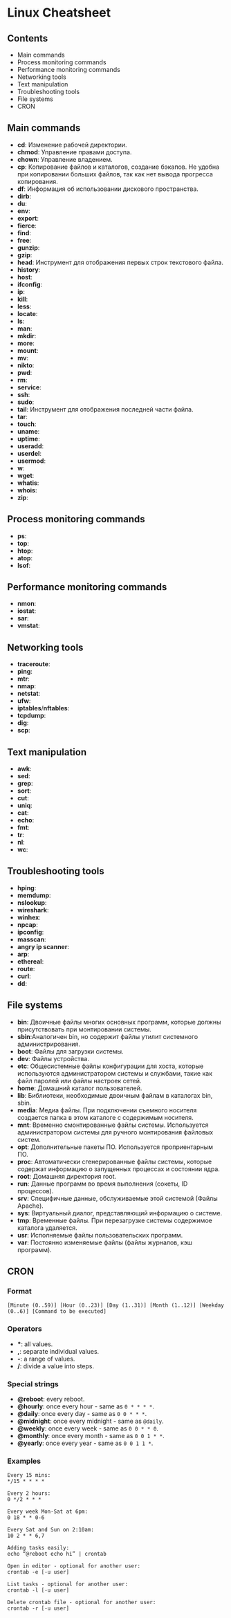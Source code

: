 # Linux Cheatsheet


## Contents
- Main commands
- Process monitoring commands
- Performance monitoring commands
- Networking tools
- Text manipulation
- Troubleshooting tools
- File systems
- CRON


## Main commands
- __cd__: Изменение рабочей директории.
- __chmod__: Управление правами доступа.
- __chown__: Управление владением.
- __cp__: Копирование файлов и каталогов, создание бэкапов. Не удобна при копировании больших файлов, так как нет вывода прогресса копирования.
- __df__: Информация об использовании дискового пространства.
- __dirb__: 
- __du__: 
- __env__: 
- __export__: 
- __fierce__: 
- __find__: 
- __free__: 
- __gunzip__: 
- __gzip__: 
- __head__: Инструмент для отображения первых строк текстового файла.
- __history__: 
- __host__: 
- __ifconfig__: 
- __ip__: 
- __kill__: 
- __less__:
- __locate__:
- __ls__:
- __man__:
- __mkdir__:
- __more__:
- __mount__:
- __mv__:
- __nikto__:
- __pwd__:
- __rm__:
- __service__:
- __ssh__:
- __sudo__:
- __tail__: Инструмент для отображения последней части файла.
- __tar__:
- __touch__:
- __uname__:
- __uptime__:
- __useradd__:
- __userdel__:
- __usermod__:
- __w__:
- __wget__:
- __whatis__:
- __whois__:
- __zip__:


## Process monitoring commands
- __ps__:
- __top__:
- __htop__:
- __atop__:
- __lsof__:


## Performance monitoring commands
- __nmon__:
- __iostat__:
- __sar__:
- __vmstat__:


## Networking tools
- __traceroute__:
- __ping__:
- __mtr__:
- __nmap__:
- __netstat__:
- __ufw__:
- __iptables__/__nftables__:
- __tcpdump__:
- __dig__:
- __scp__:


## Text manipulation
- __awk__:
- __sed__:
- __grep__:
- __sort__:
- __cut__:
- __uniq__:
- __cat__:
- __echo__:
- __fmt__:
- __tr__:
- __nl__:
- __wc__:


## Troubleshooting tools
- __hping__:
- __memdump__:
- __nslookup__:
- __wireshark__:
- __winhex__:
- __npcap__:
- __ipconfig__:
- __masscan__:
- __angry ip scanner__:
- __arp__:
- __ethereal__:
- __route__:
- __curl__:
- __dd__:


## File systems
- __bin__: Двоичные файлы многих основных программ, которые должны присутствовать при монтировании системы.
- __sbin__:Аналогичен bin, но содержит файлы утилит системного администрирования.
- __boot__: Файлы для загрузки системы.
- __dev__: Файлы устройства.
- __etc__: Общесистемные файлы конфигурации для хоста, которые используются администратором системы и службами, такие как файл паролей или файлы настроек сетей.
- __home__: Домашний каталог пользователей.
- __lib__: Библиотеки, необходимые двоичным файлам в каталогах bin, sbin.
- __media__: Медиа файлы. При подключении съемного носителя создается папка в этом каталоге с содержимым носителя.
- __mnt__: Временно смонтированные файлы системы. Используется администратором системы для ручного монтирования файловых систем.
- __opt__: Дополнительные пакеты ПО. Используется проприентарным ПО.
- __proc__: Автоматически сгенерированные файлы системы, которые содержат информацию о запущенных процессах и состоянии ядра.
- __root__: Домашняя директория root.
- __run__: Данные программ во время выполнения (сокеты, ID процессов).
- __srv__: Специфичные данные, обслуживаемые этой системой (Файлы Apache).
- __sys__: Виртуальный диалог, представляющий информацию о системе.
- __tmp__: Временные файлы. При перезагрузке системы содержимое каталога удаляется.
- __usr__: Исполняемые файлы пользовательских программ.
- __var__: Постоянно изменяемые файлы (файлы журналов, кэш программ).


## CRON
### Format
```
[Minute (0..59)] [Hour (0..23)] [Day (1..31)] [Month (1..12)] [Weekday (0..6)] [Command to be executed]
```
### Operators
- __*__: all values.
- __,__: separate individual values.
- __-__: a range of values.
- __/__: divide a value into steps.
### Special strings
- __@reboot__: every reboot.
- __@hourly__: once every hour - same as `0 * * * *`.
- __@daily__: once every day - same as `0 0 * * *`.
- __@midnight__: once every midnight - same as `@daily`.
- __@weekly__: once every week - same as `0 0 * * 0`.
- __@monthly__: once every month - same as `0 0 1 * *`.
- __@yearly__: once every year - same as `0 0 1 1 *`.
### Examples
```
Every 15 mins:
*/15 * * * *

Every 2 hours:
0 */2 * * *

Every week Mon-Sat at 6pm:
0 18 * * 0-6

Every Sat and Sun on 2:10am:
10 2 * * 6,7

Adding tasks easily:
echo “@reboot echo hi” | crontab

Open in editor - optional for another user:
crontab -e [-u user]

List tasks - optional for another user:
crontab -l [-u user]

Delete crontab file - optional for another user:
crontab -r [-u user]
```